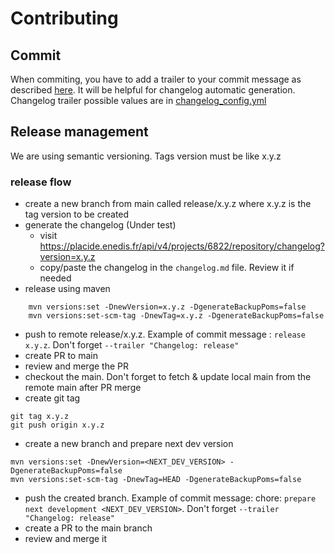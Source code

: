 <!--
  ~ SPDX-FileCopyrightText: 2023-2025 Enedis
  ~
  ~ SPDX-License-Identifier: MIT
  ~
  -->

# Contributing

## Commit
When commiting, you have to add a trailer to your commit message as described [here](https://docs.gitlab.com/ee/user/project/changelogs.html#add-a-trailer-to-a-git-commit). It will be helpful for changelog automatic generation.  
Changelog trailer possible values are in [changelog_config.yml](.gitlab%2Fchangelog_config.yml)

## Release management
We are using semantic versioning. Tags version must be like x.y.z
### release flow
- create a new branch from main called release/x.y.z where x.y.z is the tag version to be created
- generate the changelog (Under test)
    - visit https://placide.enedis.fr/api/v4/projects/6822/repository/changelog?version=x.y.z
    - copy/paste the changelog in the `changelog.md` file. Review it if needed
- release using maven
```
    mvn versions:set -DnewVersion=x.y.z -DgenerateBackupPoms=false
    mvn versions:set-scm-tag -DnewTag=x.y.z -DgenerateBackupPoms=false
  ```
- push to remote release/x.y.z. Example of commit message : `release x.y.z`. Don't forget `--trailer "Changelog: release"`
- create PR to main
- review and merge the PR
- checkout the main. Don't forget to fetch & update local main from the remote main after PR merge
- create git tag
```
git tag x.y.z
git push origin x.y.z
```
- create a new branch and  prepare next dev version
```
mvn versions:set -DnewVersion=<NEXT_DEV_VERSION> -DgenerateBackupPoms=false
mvn versions:set-scm-tag -DnewTag=HEAD -DgenerateBackupPoms=false
```
- push the created branch. Example of commit message: chore: `prepare next development <NEXT_DEV_VERSION>`. Don't forget `--trailer "Changelog: release"`
- create a PR to the main branch
- review and merge it